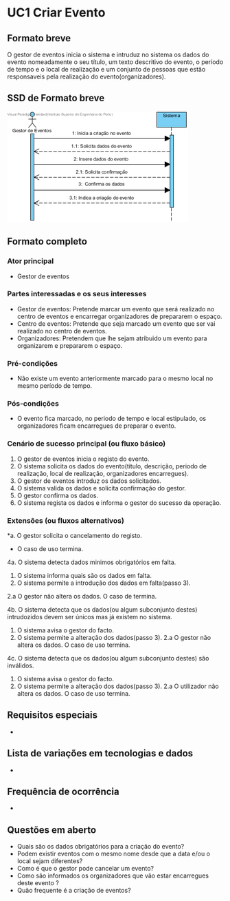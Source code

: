 # UC1 Criar Evento
## Formato breve
O gestor de eventos inicia o sistema e intruduz no sistema os dados do evento nomeadamente o seu título, um texto descritivo do evento, o período de tempo e o local de realização e um conjunto de pessoas que estão responsaveis pela realização do evento(organizadores).

## SSD de Formato breve
![SSD_UC1.png](../../Imagens/SSD_UC1.png)

## Formato completo

### Ator principal
* Gestor de eventos

### Partes interessadas e os seus interesses
+ Gestor de eventos: Pretende marcar um evento que será realizado no centro de eventos e encarregar organizadores de prepararem o espaço.
+ Centro de eventos: Pretende que seja marcado um evento que ser vai realizado no centro de eventos.
+ Organizadores: Pretendem que lhe sejam atribuido um evento para organizarem e prepararem o espaço.

### Pré-condições
+ Não existe um evento anteriormente marcado para o mesmo local no mesmo período de tempo.

### Pós-condições
* O evento fica marcado, no periodo de tempo e local estipulado, os organizadores ficam encarregues de preparar o evento.

### Cenário de sucesso principal (ou fluxo básico)
1. O gestor de eventos inicia o registo do evento.
2. O sistema solicita os dados do evento(titulo, descrição, periodo de realização, local de realização, organizadores encarregues).
3. O gestor de eventos introduz os dados solicitados.
4. O sistema valida os dados e solicita confirmação do gestor.
5. O gestor confirma os dados.
6. O sistema regista os dados e informa o gestor do sucesso da operação.

### Extensões (ou fluxos alternativos)
\*a. O gestor solicita o cancelamento do registo.

+ O caso de uso termina.

4a. O sistema detecta dados minimos obrigatórios em falta.
1. O sistema informa quais são os dados em falta.
2. O sistema permite a introdução dos dados em falta(passo 3).

  2.a O gestor não altera os dados. O caso de termina.

4b. O sistema detecta que os dados(ou algum subconjunto destes) intrudozidos devem ser únicos mas já existem no sistema.

1. O sistema avisa o gestor do facto.
2. O sistema permite a alteração dos dados(passo 3).
  2.a O gestor não altera os dados. O caso de uso termina.

4c. O sistema detecta que os dados(ou algum subconjunto destes) são inválidos.
1. O sistema avisa o gestor do facto.
2. O sistema permite a alteração dos dados(passo 3).
  2.a O utilizador não altera os dados. O caso de uso termina.

## Requisitos especiais
*

## Lista de variações em tecnologias e dados
*

## Frequência de ocorrência
*

## Questões em aberto
+ Quais são os dados obrigatórios para a criação do evento?
+ Podem existir eventos com o mesmo nome desde que a data e/ou o local sejam diferentes?
+ Como é que o gestor pode cancelar um evento?
+ Como são informados os organizadores que vão estar encarregues deste evento ?
+ Quão frequente é a criação de eventos?
